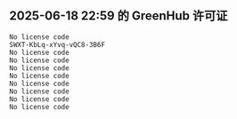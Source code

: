 ## 2025-06-18 22:59 的 GreenHub 许可证
```
No license code
SWXT-KbLq-xYvq-vQC8-3B6F
No license code
No license code
No license code
No license code
No license code
No license code
No license code
No license code
```
